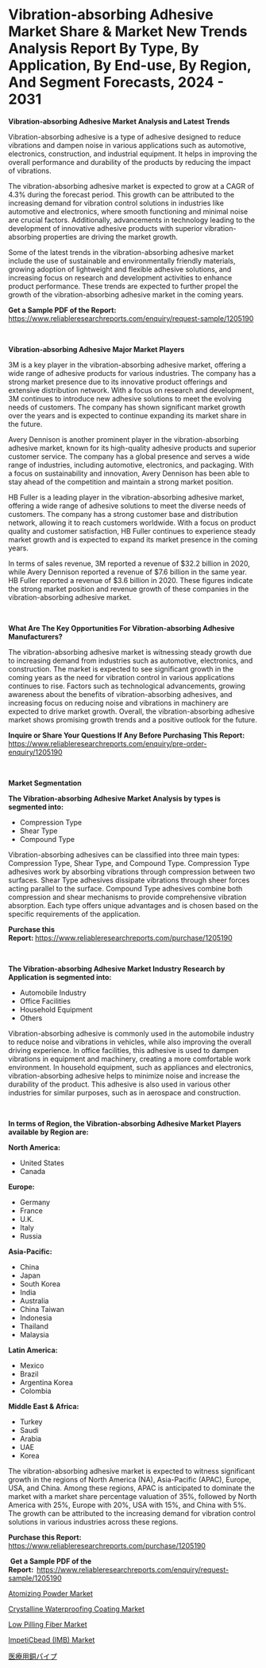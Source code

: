 <p><h1>Vibration-absorbing Adhesive Market Share & Market New Trends Analysis Report By Type, By Application, By End-use, By Region, And Segment Forecasts, 2024 - 2031</h1></p><p><strong>Vibration-absorbing Adhesive Market Analysis and Latest Trends</strong></p>
<p><p>Vibration-absorbing adhesive is a type of adhesive designed to reduce vibrations and dampen noise in various applications such as automotive, electronics, construction, and industrial equipment. It helps in improving the overall performance and durability of the products by reducing the impact of vibrations.</p><p>The vibration-absorbing adhesive market is expected to grow at a CAGR of 4.3% during the forecast period. This growth can be attributed to the increasing demand for vibration control solutions in industries like automotive and electronics, where smooth functioning and minimal noise are crucial factors. Additionally, advancements in technology leading to the development of innovative adhesive products with superior vibration-absorbing properties are driving the market growth.</p><p>Some of the latest trends in the vibration-absorbing adhesive market include the use of sustainable and environmentally friendly materials, growing adoption of lightweight and flexible adhesive solutions, and increasing focus on research and development activities to enhance product performance. These trends are expected to further propel the growth of the vibration-absorbing adhesive market in the coming years.</p></p>
<p><strong>Get a Sample PDF of the Report:&nbsp;</strong> <a href="https://www.reliableresearchreports.com/enquiry/request-sample/1205190">https://www.reliableresearchreports.com/enquiry/request-sample/1205190</a></p>
<p>&nbsp;</p>
<p><strong>Vibration-absorbing Adhesive Major Market Players</strong></p>
<p><p>3M is a key player in the vibration-absorbing adhesive market, offering a wide range of adhesive products for various industries. The company has a strong market presence due to its innovative product offerings and extensive distribution network. With a focus on research and development, 3M continues to introduce new adhesive solutions to meet the evolving needs of customers. The company has shown significant market growth over the years and is expected to continue expanding its market share in the future.</p><p>Avery Dennison is another prominent player in the vibration-absorbing adhesive market, known for its high-quality adhesive products and superior customer service. The company has a global presence and serves a wide range of industries, including automotive, electronics, and packaging. With a focus on sustainability and innovation, Avery Dennison has been able to stay ahead of the competition and maintain a strong market position.</p><p>HB Fuller is a leading player in the vibration-absorbing adhesive market, offering a wide range of adhesive solutions to meet the diverse needs of customers. The company has a strong customer base and distribution network, allowing it to reach customers worldwide. With a focus on product quality and customer satisfaction, HB Fuller continues to experience steady market growth and is expected to expand its market presence in the coming years.</p><p>In terms of sales revenue, 3M reported a revenue of $32.2 billion in 2020, while Avery Dennison reported a revenue of $7.6 billion in the same year. HB Fuller reported a revenue of $3.6 billion in 2020. These figures indicate the strong market position and revenue growth of these companies in the vibration-absorbing adhesive market.</p></p>
<p>&nbsp;</p>
<p><strong>What Are The Key Opportunities For Vibration-absorbing Adhesive Manufacturers?</strong></p>
<p><p>The vibration-absorbing adhesive market is witnessing steady growth due to increasing demand from industries such as automotive, electronics, and construction. The market is expected to see significant growth in the coming years as the need for vibration control in various applications continues to rise. Factors such as technological advancements, growing awareness about the benefits of vibration-absorbing adhesives, and increasing focus on reducing noise and vibrations in machinery are expected to drive market growth. Overall, the vibration-absorbing adhesive market shows promising growth trends and a positive outlook for the future.</p></p>
<p><strong>Inquire or Share Your Questions If Any Before Purchasing This Report:</strong> <a href="https://www.reliableresearchreports.com/enquiry/pre-order-enquiry/1205190">https://www.reliableresearchreports.com/enquiry/pre-order-enquiry/1205190</a></p>
<p>&nbsp;</p>
<p><strong>Market Segmentation</strong></p>
<p><strong>The Vibration-absorbing Adhesive Market Analysis by types is segmented into:</strong></p>
<p><ul><li>Compression Type</li><li>Shear Type</li><li>Compound Type</li></ul></p>
<p><p>Vibration-absorbing adhesives can be classified into three main types: Compression Type, Shear Type, and Compound Type. Compression Type adhesives work by absorbing vibrations through compression between two surfaces. Shear Type adhesives dissipate vibrations through sheer forces acting parallel to the surface. Compound Type adhesives combine both compression and shear mechanisms to provide comprehensive vibration absorption. Each type offers unique advantages and is chosen based on the specific requirements of the application.</p></p>
<p><strong>Purchase this Report:&nbsp;</strong><a href="https://www.reliableresearchreports.com/purchase/1205190">https://www.reliableresearchreports.com/purchase/1205190</a></p>
<p>&nbsp;</p>
<p><strong>The Vibration-absorbing Adhesive Market Industry Research by Application is segmented into:</strong></p>
<p><ul><li>Automobile Industry</li><li>Office Facilities</li><li>Household Equipment</li><li>Others</li></ul></p>
<p><p>Vibration-absorbing adhesive is commonly used in the automobile industry to reduce noise and vibrations in vehicles, while also improving the overall driving experience. In office facilities, this adhesive is used to dampen vibrations in equipment and machinery, creating a more comfortable work environment. In household equipment, such as appliances and electronics, vibration-absorbing adhesive helps to minimize noise and increase the durability of the product. This adhesive is also used in various other industries for similar purposes, such as in aerospace and construction.</p></p>
<p>&nbsp;</p>
<p><strong>In terms of Region, the Vibration-absorbing Adhesive Market Players available by Region are:</strong></p>
<p>
    <p> <strong> North America: </strong>
        <ul>
            <li>United States</li>
            <li>Canada</li>
        </ul>
        </p> 
    <p> <strong> Europe: </strong>
        <ul>
            <li>Germany</li>
            <li>France</li>
            <li>U.K.</li>
            <li>Italy</li>
            <li>Russia</li>
        </ul>
        </p> 
    <p> <strong> Asia-Pacific: </strong>
        <ul>
            <li>China</li>
            <li>Japan</li>
            <li>South Korea</li>
            <li>India</li>
            <li>Australia</li>
            <li>China Taiwan</li>
            <li>Indonesia</li>
            <li>Thailand</li>
            <li>Malaysia</li>
        </ul>
        </p> 
    <p> <strong> Latin America: </strong>
        <ul>
            <li>Mexico</li>
            <li>Brazil</li>
            <li>Argentina Korea</li>
            <li>Colombia</li>
        </ul>
        </p> 
    <p> <strong> Middle East & Africa: </strong>
        <ul>
            <li>Turkey</li>
            <li>Saudi</li>
            <li>Arabia</li>
            <li>UAE</li>
            <li>Korea</li>
        </ul>
    </p>
    </p>
<p><p>The vibration-absorbing adhesive market is expected to witness significant growth in the regions of North America (NA), Asia-Pacific (APAC), Europe, USA, and China. Among these regions, APAC is anticipated to dominate the market with a market share percentage valuation of 35%, followed by North America with 25%, Europe with 20%, USA with 15%, and China with 5%. The growth can be attributed to the increasing demand for vibration control solutions in various industries across these regions.</p></p>
<p><strong>Purchase this Report: </strong><a href="https://www.reliableresearchreports.com/purchase/1205190">https://www.reliableresearchreports.com/purchase/1205190</a></p>
<p>&nbsp;<strong>Get a Sample PDF of the Report:&nbsp;&nbsp;</strong><a href="https://www.reliableresearchreports.com/enquiry/request-sample/1205190">https://www.reliableresearchreports.com/enquiry/request-sample/1205190</a></p>
<p><strong></strong></p>
<p><p><a href="https://github.com/brenzgnarento/Market-Research-Report-List-1/blob/main/atomizing-powder-market.md">Atomizing Powder Market</a></p><p><a href="https://issuu.com/reportprime-2/docs/crystalline-waterproofing-coating-market-size-2030">Crystalline Waterproofing Coating Market</a></p><p><a href="https://github.com/jerrycopelandthomaswsqd8q/Market-Research-Report-List-1/blob/main/low-pilling-fiber-market.md">Low Pilling Fiber Market</a></p><p><a href="https://issuu.com/reportprime-2/docs/impeticbead-imb-market-size-2030.pptx">ImpetiCbead (IMB) Market</a></p><p><a href="https://github.com/jkjreqjscoxx7/Market-Research-Report-List-1/blob/main/42530281355.md">医療用銅パイプ</a></p></p>